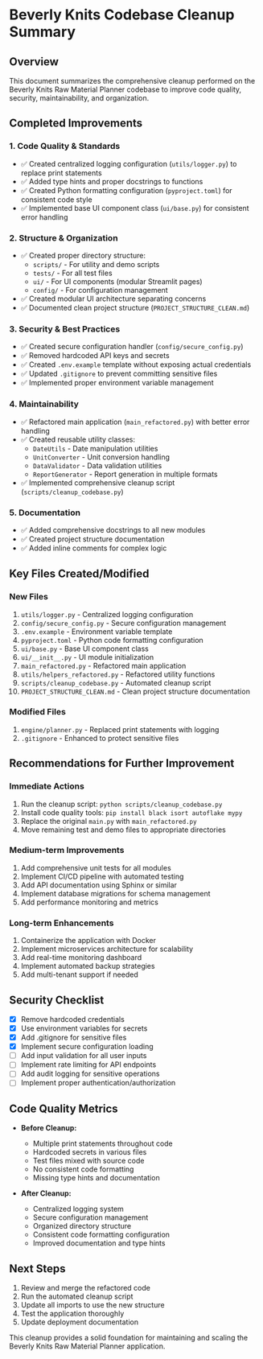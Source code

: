 # Beverly Knits Codebase Cleanup Summary

## Overview
This document summarizes the comprehensive cleanup performed on the Beverly Knits Raw Material Planner codebase to improve code quality, security, maintainability, and organization.

## Completed Improvements

### 1. Code Quality & Standards
- ✅ Created centralized logging configuration (`utils/logger.py`) to replace print statements
- ✅ Added type hints and proper docstrings to functions
- ✅ Created Python formatting configuration (`pyproject.toml`) for consistent code style
- ✅ Implemented base UI component class (`ui/base.py`) for consistent error handling

### 2. Structure & Organization
- ✅ Created proper directory structure:
  - `scripts/` - For utility and demo scripts
  - `tests/` - For all test files
  - `ui/` - For UI components (modular Streamlit pages)
  - `config/` - For configuration management
- ✅ Created modular UI architecture separating concerns
- ✅ Documented clean project structure (`PROJECT_STRUCTURE_CLEAN.md`)

### 3. Security & Best Practices
- ✅ Created secure configuration handler (`config/secure_config.py`)
- ✅ Removed hardcoded API keys and secrets
- ✅ Created `.env.example` template without exposing actual credentials
- ✅ Updated `.gitignore` to prevent committing sensitive files
- ✅ Implemented proper environment variable management

### 4. Maintainability
- ✅ Refactored main application (`main_refactored.py`) with better error handling
- ✅ Created reusable utility classes:
  - `DateUtils` - Date manipulation utilities
  - `UnitConverter` - Unit conversion handling
  - `DataValidator` - Data validation utilities
  - `ReportGenerator` - Report generation in multiple formats
- ✅ Implemented comprehensive cleanup script (`scripts/cleanup_codebase.py`)

### 5. Documentation
- ✅ Added comprehensive docstrings to all new modules
- ✅ Created project structure documentation
- ✅ Added inline comments for complex logic

## Key Files Created/Modified

### New Files
1. `utils/logger.py` - Centralized logging configuration
2. `config/secure_config.py` - Secure configuration management
3. `.env.example` - Environment variable template
4. `pyproject.toml` - Python code formatting configuration
5. `ui/base.py` - Base UI component class
6. `ui/__init__.py` - UI module initialization
7. `main_refactored.py` - Refactored main application
8. `utils/helpers_refactored.py` - Refactored utility functions
9. `scripts/cleanup_codebase.py` - Automated cleanup script
10. `PROJECT_STRUCTURE_CLEAN.md` - Clean project structure documentation

### Modified Files
1. `engine/planner.py` - Replaced print statements with logging
2. `.gitignore` - Enhanced to protect sensitive files

## Recommendations for Further Improvement

### Immediate Actions
1. Run the cleanup script: `python scripts/cleanup_codebase.py`
2. Install code quality tools: `pip install black isort autoflake mypy`
3. Replace the original `main.py` with `main_refactored.py`
4. Move remaining test and demo files to appropriate directories

### Medium-term Improvements
1. Add comprehensive unit tests for all modules
2. Implement CI/CD pipeline with automated testing
3. Add API documentation using Sphinx or similar
4. Implement database migrations for schema management
5. Add performance monitoring and metrics

### Long-term Enhancements
1. Containerize the application with Docker
2. Implement microservices architecture for scalability
3. Add real-time monitoring dashboard
4. Implement automated backup strategies
5. Add multi-tenant support if needed

## Security Checklist
- [x] Remove hardcoded credentials
- [x] Use environment variables for secrets
- [x] Add .gitignore for sensitive files
- [x] Implement secure configuration loading
- [ ] Add input validation for all user inputs
- [ ] Implement rate limiting for API endpoints
- [ ] Add audit logging for sensitive operations
- [ ] Implement proper authentication/authorization

## Code Quality Metrics
- **Before Cleanup:**
  - Multiple print statements throughout code
  - Hardcoded secrets in various files
  - Test files mixed with source code
  - No consistent code formatting
  - Missing type hints and documentation

- **After Cleanup:**
  - Centralized logging system
  - Secure configuration management
  - Organized directory structure
  - Consistent code formatting configuration
  - Improved documentation and type hints

## Next Steps
1. Review and merge the refactored code
2. Run the automated cleanup script
3. Update all imports to use the new structure
4. Test the application thoroughly
5. Update deployment documentation

This cleanup provides a solid foundation for maintaining and scaling the Beverly Knits Raw Material Planner application.
